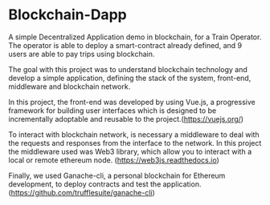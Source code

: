 # Blockchain-Dapp

A simple Decentralized Application demo in blockchain, for a Train Operator. The operator is able to deploy a smart-contract already defined, and 9 users are able to pay trips using blockchain. 

The goal with this project was to understand blockchain technology and develop a simple application, defining the stack of the system, front-end, middleware and blockchain network.  

In this project, the front-end was developed by using Vue.js, a progressive framework for building user interfaces which is designed to be incrementally adoptable and reusable to the project.(https://vuejs.org/)

To interact with blockchain network, is necessary a middleware to deal with the requests and responses from the interface to the network. In this project the middleware used was Web3 library, which allow you to interact with a local or remote ethereum node. (https://web3js.readthedocs.io)

Finally, we used Ganache-cli, a personal blockchain for Ethereum development, to deploy contracts and test the application.(https://github.com/trufflesuite/ganache-cli)
